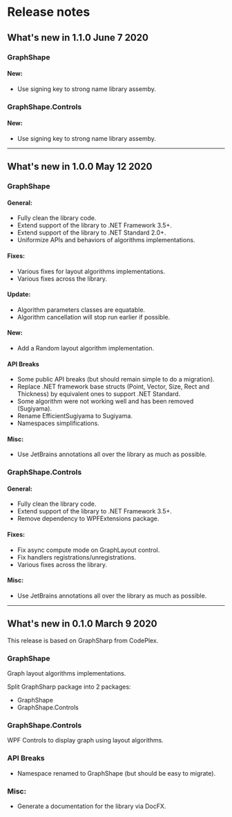 # Release notes

## What's new in 1.1.0 June 7 2020

### GraphShape

#### New:
* Use signing key to strong name library assemby.

### GraphShape.Controls

#### New:
* Use signing key to strong name library assemby.

---

## What's new in 1.0.0 May 12 2020

### GraphShape

#### General:
* Fully clean the library code.
* Extend support of the library to .NET Framework 3.5+.
* Extend support of the library to .NET Standard 2.0+.
* Uniformize APIs and behaviors of algorithms implementations.

#### Fixes:
* Various fixes for layout algorithms implementations.
* Various fixes across the library.

#### Update:
* Algorithm parameters classes are equatable.
* Algorithm cancellation will stop run earlier if possible.

#### New:
* Add a Random layout algorithm implementation.

#### API Breaks
* Some public API breaks (but should remain simple to do a migration).
* Replace .NET framework base structs (Point, Vector, Size, Rect and Thickness) by equivalent ones to support .NET Standard.
* Some algorithm were not working well and has been removed (Sugiyama).
* Rename EfficientSugiyama to Sugiyama.
* Namespaces simplifications.

#### Misc:
* Use JetBrains annotations all over the library as much as possible.

### GraphShape.Controls

#### General:
* Fully clean the library code.
* Extend support of the library to .NET Framework 3.5+.
* Remove dependency to WPFExtensions package.

#### Fixes:
* Fix async compute mode on GraphLayout control.
* Fix handlers registrations/unregistrations.
* Various fixes across the library.

#### Misc:
* Use JetBrains annotations all over the library as much as possible.

---

## What's new in 0.1.0 March 9 2020

This release is based on GraphSharp from CodePlex.

### GraphShape

Graph layout algorithms implementations.

Split GraphSharp package into 2 packages:
- GraphShape
- GraphShape.Controls

### GraphShape.Controls

WPF Controls to display graph using layout algorithms.

### API Breaks
* Namespace renamed to GraphShape (but should be easy to migrate).

### Misc:
* Generate a documentation for the library via DocFX.